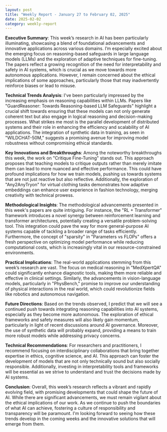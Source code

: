 ```yaml
---
layout: post
title: "Weekly Report - January 27 to February 02, 2025"
date: 2025-02-02
category: weekly-report
---
```


**Executive Summary**: This week’s research in AI has been particularly illuminating, showcasing a blend of foundational advancements and innovative applications across various domains. I’m especially excited about the emerging focus on reasoning-based safeguards in large language models (LLMs) and the exploration of adaptive techniques for fine-tuning. The papers reflect a growing recognition of the need for interpretability and safety in AI systems, which is crucial as we move towards more autonomous applications. However, I remain concerned about the ethical implications of some approaches, particularly those that may inadvertently reinforce biases or lead to misuse.

**Technical Trends Analysis**: I've been particularly impressed by the increasing emphasis on reasoning capabilities within LLMs. Papers like "GuardReasoner: Towards Reasoning-based LLM Safeguards" highlight a crucial shift towards ensuring that these models can not only generate coherent text but also engage in logical reasoning and decision-making processes. What strikes me most is the parallel development of distributed systems and their role in enhancing the efficiency and scalability of AI applications. The integration of synthetic data in training, as seen in "WILDCHAT-50M," suggests a promising avenue for improving model robustness without compromising ethical standards.

**Key Innovations and Breakthroughs**: Among the noteworthy breakthroughs this week, the work on "Critique Fine-Tuning" stands out. This approach proposes that teaching models to critique outputs rather than merely imitate them can lead to more nuanced and effective performance. This could have profound implications for how we train models, pushing us towards systems that are not just reactive but also reflective. Additionally, the exploration of "Any2AnyTryon" for virtual clothing tasks demonstrates how adaptive embeddings can enhance user experience in fashion technology, merging creativity with technical prowess.

**Methodological Insights**: The methodological advancements presented in this week's papers are quite intriguing. For instance, the "RL + Transformer" framework introduces a novel synergy between reinforcement learning and transformer architectures, potentially creating a versatile problem-solving tool. This integration could pave the way for more general-purpose AI systems capable of tackling a broader range of tasks efficiently. Furthermore, the concept of "sparsity" in "Parameters vs FLOPs" offers a fresh perspective on optimizing model performance while reducing computational costs, which is increasingly vital in our resource-constrained environments.

**Practical Implications**: The real-world applications stemming from this week’s research are vast. The focus on medical reasoning in "MedXpertQA" could significantly enhance diagnostic tools, making them more reliable and effective in clinical settings. Similarly, the advancements in vision-language models, particularly in "PhysBench," promise to improve our understanding of physical interactions in the real world, which could revolutionize fields like robotics and autonomous navigation. 

**Future Directions**: Based on the trends observed, I predict that we will see a continued push towards integrating reasoning capabilities into AI systems, especially as they become more autonomous. The exploration of ethical frameworks and safety measures will also likely gain momentum, particularly in light of recent discussions around AI governance. Moreover, the use of synthetic data will probably expand, providing a means to train more robust models while addressing privacy concerns.

**Technical Recommendations**: For researchers and practitioners, I recommend focusing on interdisciplinary collaborations that bring together expertise in ethics, cognitive science, and AI. This approach can foster the development of models that are not only technically sound but also socially responsible. Additionally, investing in interpretability tools and frameworks will be essential as we strive to understand and trust the decisions made by AI systems.

**Conclusion**: Overall, this week’s research reflects a vibrant and rapidly evolving field, with promising developments that could shape the future of AI. While there are significant advancements, we must remain vigilant about the ethical implications of our work. As we continue to push the boundaries of what AI can achieve, fostering a culture of responsibility and transparency will be paramount. I'm looking forward to seeing how these trends develop in the coming weeks and the innovative solutions that will emerge from them.
